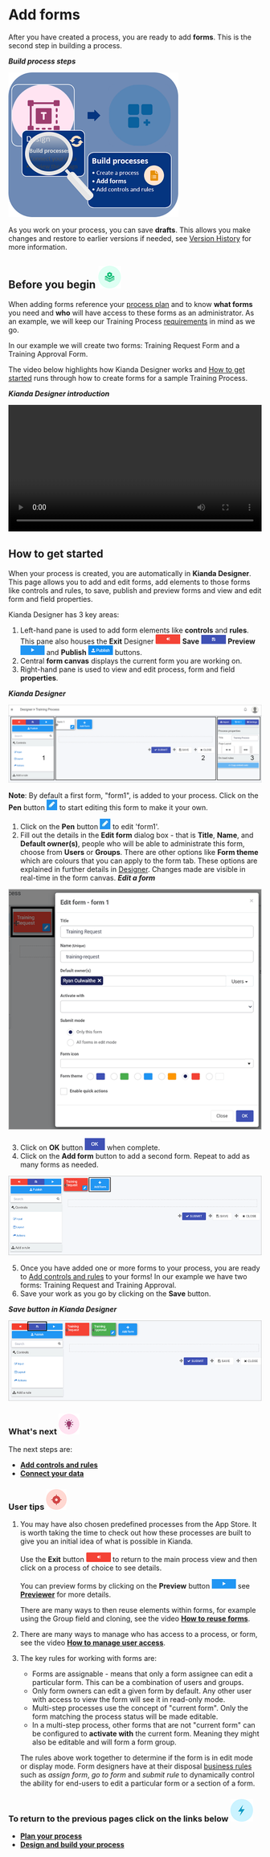 # Add forms #

After you have created a process, you are ready to add **forms**. This is the second step in building a process.

***Build process steps***

![Create forms process](../images/magnifycreateforms2.png)

As you work on your process, you can save **drafts**. This allows you make changes and restore to earlier versions if needed, see [Version History](getting-started/create_process/version_history.md) for more information.



## Before you begin ![Process plan icon](../images/11.png) 

When adding forms reference your [process plan](getting-started/create_process/plan_process.md) and to know **what forms** you need and **who** will have access to these forms as an administrator. As an example, we will keep our Training Process [requirements](getting-started/create_process/plan_process.md#summary-of-requirements) in mind as we go.

In our example we will create two forms: Training Request Form and a Training Approval Form.

The video below highlights how Kianda Designer works and [How to get started](#how-to-get-started) runs through how to create forms for a sample Training Process.

***Kianda Designer introduction***

<video width="100%" style="width:100%" controls>
    <source src="../videos/designerintro.mp4">
    Your browser does not support the video tag.
    </source>
</video>

## How to get started

When your process is created, you are automatically in **Kianda Designer**. This page allows you to add and edit forms, add elements to those forms like controls and rules, to save, publish and preview forms and view and edit form and field properties.

Kianda Designer has 3 key areas:

1. Left-hand pane is used to add form elements like **controls** and **rules**. This pane also houses the **Exit** Designer ![Exit](../images/exitdesign.png) **Save** ![Save](../images/save.png)  **Preview** ![Preview](../images/preview.png) and **Publish** ![Publish](../images/publish.png) buttons.
2. Central **form canvas** displays the current form you are working on.
3. Right-hand pane is used to view and edit process, form and field **properties**.

***Kianda Designer***

![Form designer](../images/formdesigner_frame.png)

**Note**: By default a first form, "form1", is added to your process. Click on the **Pen** button  ![Pen button](../images/penicon.png) to start editing this form to make it your own.

1. Click on the **Pen** button  ![Pen button](../images/penicon.png) to edit 'form1'.
2. Fill out the details in the **Edit form** dialog box - that is **Title**, **Name**, and **Default owner(s)**, people who will be able to administrate this form, choose from **Users** or **Groups**. There are other options like **Form theme** which are colours that you can apply to the form tab. These options are explained in further details in [Designer](getting-started/create_process/designer.md). Changes made are visible in real-time in the form canvas.
***Edit a form***

![Edit form](../images/editform.gif)

3. Click on **OK** button ![OK button](../images/ok.png) when complete. 
4. Click on the **Add form** button to add a second form. Repeat to add as many forms as needed.

![Add form](../images/addform.gif)

5. Once you have added one or more forms to your process, you are ready to [Add controls and rules](getting-started/create_process/add_form_elements.md) to your forms! In our example we have two forms: Training Request and Training Approval. 
6. Save your work as you go by clicking on the **Save** button.

***Save button in Kianda Designer***

![Saving a process](../images/saveprocess.gif)



### What's next  ![Idea icon](../images/18.png) ###

The next steps are: 

- **[Add controls and rules](getting-started/create_process/add_form_elements.md)**
- [**Connect your data**](getting-started/dataconnect.md)



### User tips ![Target icon](../images/05.png) ###

1. You may have also chosen predefined processes from the App Store. It is worth taking the time to check out how these processes are built to give you an initial idea of what is possible in Kianda. 

   Use the **Exit** button ![Exit](../images/exitdesign.png) to return to the main process view and then click on a process of choice to see details. 

   You can preview forms by clicking on the **Preview** button ![Preview](../images/preview.png) see [**Previewer**](getting-started/create_process/previewer.md) for more details.

   There are many ways to then reuse elements within forms, for example using the Group field and cloning, see the video [**How to reuse forms**](getting-started/welcome/how_to.md#how-to-reuse-forms).

2. There are many ways to manage who has access to a process, or form, see the video [**How to manage user access**](getting-started/welcome/how_to.md#how-to-manage-user-access).

3. The key rules for working with forms are:

   - Forms are assignable - means that only a form assignee can edit a particular form. This can be a combination of users and groups.
   - Only form owners can edit a given form by default. Any other user with access to view the form will see it in read-only mode.
   - Multi-step processes use the concept of "current form". Only the form matching the process status will be made editable.
   - In a multi-step process, other forms that are not "current form" can be configured to **activate with** the current form. Meaning they might also be editable and will form a form group.

   The rules above work together to determine if the form is in edit mode or display mode. Form designers have at their disposal [business rules](getting-started/create_process/rules.md) such as *assign form*, *go to form* and *submit rule* to dynamically control the ability for end-users to edit a particular form or a section of a form.

   

### **To return to the previous pages click on the links below**  ![Lighting icon](../images/10.png) 

- **[Plan your process](getting-started/create_process/plan_process.md)**
- [**Design and build your process**](getting-started/create_process/design_process.md) 

